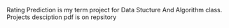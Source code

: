 Rating Prediction is my term project for Data Stucture And Algorithm class.
Projects desciption pdf is on repsitory
